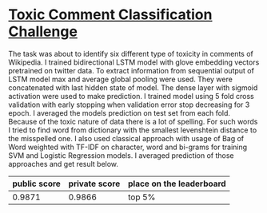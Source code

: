 # [Toxic Comment Classification Challenge](https://www.kaggle.com/c/jigsaw-toxic-comment-classification-challenge)
 The task was about to identify six different type of toxicity in comments of  Wikipedia. I trained bidirectional LSTM model with  glove embedding vectors pretrained on twitter data. To extract information from sequential output of LSTM model max and average global pooling were used. They were concatenated with last hidden state of model. The dense layer with sigmoid activation were used to make prediction. I trained model using 5 fold cross validation with early stopping when validation error stop decreasing for 3 epoch. I averaged the models prediction on test set from each fold. Because of the toxic nature of data there is a lot of spelling. For such words I tried to find word from dictionary with the smallest levenshtein distance to the misspelled one. I also used classical approach with usage of Bag of Word weighted with TF-IDF on character, word and bi-grams for training SVM and Logistic Regression models. I averaged prediction of those approaches and get result below.
 
|public score|private score|place on the leaderboard| 
|---|---|---|
|0.9871|0.9866| top 5%|